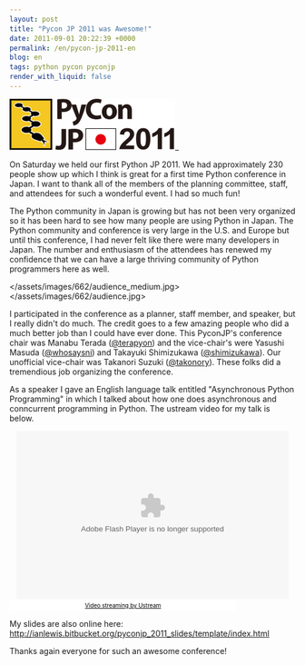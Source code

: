 ```yaml
---
layout: post
title: "Pycon JP 2011 was Awesome!"
date: 2011-09-01 20:22:39 +0000
permalink: /en/pycon-jp-2011-en
blog: en
tags: python pycon pyconjp
render_with_liquid: false
---
```


![PyconJP](/assets/images/661/logo_small.png)\_

On Saturday we held our first Python JP 2011. We had approximately 230
people show up which I think is great for a first time Python conference
in Japan. I want to thank all of the members of the planning committee,
staff, and attendees for such a wonderful event. I had so much fun\!

The Python community in Japan is growing but has not been very organized
so it has been hard to see how many people are using Python in Japan.
The Python community and conference is very large in the U.S. and Europe
but until this conference, I had never felt like there were many
developers in Japan. The number and enthusiasm of the attendees has
renewed my confidence that we can have a large thriving community of
Python programmers here as well.

<div class="lightbox">

</assets/images/662/audience_medium.jpg>
</assets/images/662/audience.jpg>

</div>

I participated in the conference as a planner, staff member, and
speaker, but I really didn't do much. The credit goes to a few amazing
people who did a much better job than I could have ever done. This
PyconJP's conference chair was Manabu Terada
([@terapyon](http://twitter.com/terapyon)) and the vice-chair's were
Yasushi Masuda ([@whosaysni](http://twitter.com/whosaysni)) and Takayuki
Shimizukawa ([@shimizukawa](https://twitter.com/#!/shimizukawa)). Our
unofficial vice-chair was Takanori Suzuki
([@takonory](https://twitter.com/takanory)). These folks did a
tremendious job organizing the conference.

As a speaker I gave an English language talk entitled "Asynchronous
Python Programming" in which I talked about how one does asynchronous
and conncurrent programming in Python. The ustream video for my talk is
below.

<div style="text-align:center">
<object width="481" height="296" classid="clsid:d27cdb6e-ae6d-11cf-96b8-444553540000">
<param name="flashvars" value="vid=16896043&amp;autoplay=false&amp;locale=ja_JP"/>
<param name="allowfullscreen" value="true"/>
<param name="allowscriptaccess" value="always"/>
<param name="src" value="http://www.ustream.tv/flash/viewer.swf"/>
<embed flashvars="vid=16896043&amp;autoplay=false&amp;locale=ja_JP" width="480" height="296" allowfullscreen="true" allowscriptaccess="always" src="http://www.ustream.tv/flash/viewer.swf" type="application/x-shockwave-flash"></embed>
</object>
<br /><a href="http://www.ustream.tv/" style="padding: 2px 0px 4px; width: 400px; background: #ffffff; display: block; color: #000000; font-weight: normal; font-size: 10px; text-decoration: underline; text-align: center;" target="_blank">Video streaming by Ustream</a>
</div>

My slides are also online here:
<http://ianlewis.bitbucket.org/pyconjp_2011_slides/template/index.html>

Thanks again everyone for such an awesome conference\!
